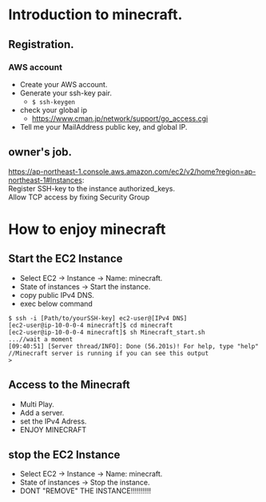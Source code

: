 # Introduction to minecraft. 

## Registration.  
### AWS account
  - Create your AWS account.  
  - Generate your ssh-key pair.   
    - ```$ ssh-keygen```   
  - check your global ip
    - https://www.cman.jp/network/support/go_access.cgi
  - Tell me your MailAddress public key, and global IP.  


## owner's job.  
https://ap-northeast-1.console.aws.amazon.com/ec2/v2/home?region=ap-northeast-1#Instances:   
Register SSH-key to the instance authorized_keys.  
Allow TCP access by fixing Security Group

  

# How to enjoy minecraft 
## Start the EC2 Instance
- Select EC2 -> Instance -> Name: minecraft.  
- State of instances -> Start the instance.  
- copy public IPv4 DNS.  
- exec below command
```
$ ssh -i [Path/to/yourSSH-key] ec2-user@[IPv4 DNS]
[ec2-user@ip-10-0-0-4 minecraft]$ cd minecraft
[ec2-user@ip-10-0-0-4 minecraft]$ sh Minecraft_start.sh
...//wait a moment
[09:40:51] [Server thread/INFO]: Done (56.201s)! For help, type "help" //Minecraft server is running if you can see this output
>
```
  
## Access to the Minecraft
- Multi Play.  
- Add a server.  
- set the IPv4 Adress.  
- ENJOY MINECRAFT


  
## stop the EC2 Instance
- Select EC2 -> Instance -> Name: minecraft.  
- State of instances -> Stop the instance.  
- DONT "REMOVE" THE INSTANCE!!!!!!!!!!
